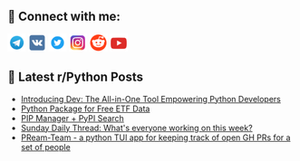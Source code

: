 ## 🔎 Connect with me:
[<img src="https://github.com/bullbesh/bullbesh/blob/main/images/Telegram.png" width="32" height="32" />](https://t.me/bullbesh)
[<img src="https://github.com/bullbesh/bullbesh/blob/main/images/VK.png" width="32" height="32" />](https://vk.com/bullbesh)
[<img src="https://github.com/bullbesh/bullbesh/blob/main/images/Twitter.png" width="32" height="32" />](https://twitter.com/bullbesh1)
[<img src="https://github.com/bullbesh/bullbesh/blob/main/images/Instagram.png" width="32" height="32" />](https://www.instagram.com/bullbesh)
[<img src="https://github.com/bullbesh/bullbesh/blob/main/images/Reddit.png" width="32" height="32" />](https://www.reddit.com/user/bullbesh)
[<img src="https://github.com/bullbesh/bullbesh/blob/main/images/YouTube.png" width="32" height="32" />](https://www.youtube.com/channel/UCtfjRs6uzgq5mfm8S06WTcg)

## 📕 Latest r/Python Posts
<!-- BLOG-POST-LIST:START -->
- [Introducing Dev: The All-in-One Tool Empowering Python Developers](https://www.reddit.com/r/Python/comments/1anz9ka/introducing_dev_the_allinone_tool_empowering/)
- [Python Package for Free ETF Data](https://www.reddit.com/r/Python/comments/1anxfc5/python_package_for_free_etf_data/)
- [PIP Manager + PyPI Search](https://www.reddit.com/r/Python/comments/1anwfm4/pip_manager_pypi_search/)
- [Sunday Daily Thread: What&#39;s everyone working on this week?](https://www.reddit.com/r/Python/comments/1anu96d/sunday_daily_thread_whats_everyone_working_on/)
- [PReam-Team - a python TUI app for keeping track of open GH PRs for a set of people](https://www.reddit.com/r/Python/comments/1ans4tr/preamteam_a_python_tui_app_for_keeping_track_of/)
<!-- BLOG-POST-LIST:END -->
